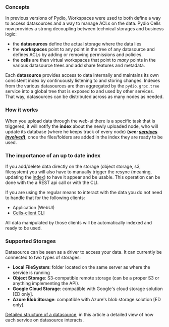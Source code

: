 ### Concepts

In previous versions of Pydio, Workspaces were used to both define a way to access datasources and a way to manage ACLs on the data. Pydio Cells now provides a strong decoupling between technical storages and business logic:

- the **datasources** define the actual storage where the data lies
- the **workspaces** point to any point in the tree of any datasource and defines ACLs by adding or removing permissions and policies.
- the **cells** are then virtual workspaces that point to _many_ points in the various datasource trees and add share features and metadata.

Each **datasource** provides access to data internally and maintains its own consistent index by continuously listening to and storing changes. Indexes from the various datasources are then aggregated by the `pydio.grpc.tree` service into a global tree that is exposed to and used by other services. That way, datasources can be distributed across as many nodes as needed.

### How it works

When you upload data through the web-ui there is a specific task that is triggered, it will notify the **index** about the newly uploaded node, who will update its database (where he keeps track of every node) **(_see: [services involved](./services-involved)_)**,
once the files/folders are added in the index they are ready to be used.

### The importance of an up to date index

If you add/delete data directly on the storage (object storage, s3, filesystem) you will also have to manually trigger the resync (meaning, updating the [index](./services-involved)) to have it appear and be usable. This operation can be done with the a REST api call or with the CLI.

If you are using the regular means to interact with the data you do not need to handle that for the following clients:

- Application (WebUI) 
- [Cells-client CLI](https://github.com/pydio/cells-client)

All data manipulated by those clients will be automatically indexed and ready to be used.

### Supported Storages

Datasource can be seen as a driver to access your data. It can currently be connected to two types of storages:

- **Local FileSystem**: folder located on the same server as where the service is running
- **Object Storage**: S3-compatible remote storage (can be a proper S3 or anything implementing the API).
- **Google Cloud Storage**: compatible with Google's cloud storage solution [ED only].
- **Azure Blob Storage**: compatible with Azure's blob storage solution [ED only].

[Detailed structure of a datasource](./services-involved), in this article a detailed view of how each service on datasource interacts.